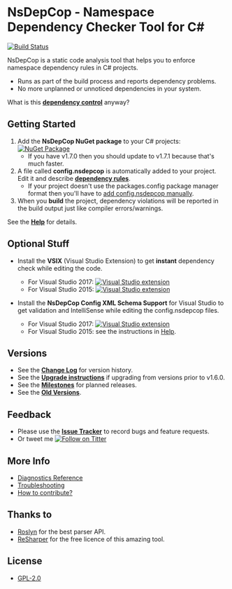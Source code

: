 # NsDepCop - Namespace Dependency Checker Tool for C# #

[![Build Status](https://ci.appveyor.com/api/projects/status/dm7q6tdwxv4xv85r?svg=true)](https://ci.appveyor.com/project/realvizu/nsdepcop)

NsDepCop is a static code analysis tool that helps you to enforce namespace dependency rules in C# projects.
* Runs as part of the build process and reports dependency problems.
* No more unplanned or unnoticed dependencies in your system.

What is this [**dependency control**](doc/DependencyControl.md) anyway?

## Getting Started

1. Add the **NsDepCop NuGet package** to your C# projects: [![NuGet Package](https://img.shields.io/nuget/v/NsDepCop.svg)](https://nuget.org/packages/NsDepCop)
   * If you have v1.7.0 then you should update to v1.7.1 because that's much faster.
1. A file called **config.nsdepcop** is automatically added to your project. Edit it and describe [**dependency rules**](doc/Help.md#dependency-rules).
   * If your project doesn't use the packages.config package manager format then you'll have to [add config.nsdepcop manually](doc/Troubleshooting.md#item4).
1. When you **build** the project, dependency violations will be reported in the build output just like compiler errors/warnings.

See the [**Help**](doc/Help.md) for details.

## Optional Stuff

* Install the **VSIX** (Visual Studio Extension) to get **instant** dependency check while editing the code.
  * For Visual Studio 2017: [![Visual Studio extension](https://img.shields.io/badge/Visual%20Studio%20Marketplace-NsDepCop%20VS2017-green.svg)](https://marketplace.visualstudio.com/items?itemName=FerencVizkeleti.NsDepCopVS2017-CodedependencycheckerforC)
  * For Visual Studio 2015: [![Visual Studio extension](https://img.shields.io/badge/Visual%20Studio%20Marketplace-NsDepCop%20VS2015-green.svg)](https://marketplace.visualstudio.com/items?itemName=FerencVizkeleti.NsDepCop-NamespacedependencycheckertoolforC)

* Install the **NsDepCop Config XML Schema Support** for Visual Studio to get validation and IntelliSense while editing the config.nsdepcop files.
  * For Visual Studio 2017: [![Visual Studio extension](https://img.shields.io/badge/Visual%20Studio%20Marketplace-NsDepCop%20Config%20XML%20Schema%20Support-green.svg)](https://marketplace.visualstudio.com/items?itemName=FerencVizkeleti.NsDepCopConfigXMLSchemaSupport)
  * For Visual Studio 2015: see the instructions in [Help](doc/Help.md#config-xml-schema-support-in-visual-studio).

## Versions
* See the [**Change Log**](CHANGELOG.md) for version history.
* See the [**Upgrade instructions**](CHANGELOG.md#upgrading) if upgrading from versions prior to v1.6.0.
* See the [**Milestones**](https://github.com/realvizu/NsDepCop/milestones) for planned releases.
* See the [**Old Versions**](doc/Versions.md).

## Feedback
* Please use the [**Issue Tracker**](https://github.com/realvizu/NsDepCop/issues) to record bugs and feature requests.
* Or tweet me [![Follow on Titter](https://img.shields.io/twitter/url/http/realvizu.svg?style=social&label=@realvizu)](https://twitter.com/realvizu)

## More Info
* [Diagnostics Reference](doc/Diagnostics.md)
* [Troubleshooting](doc/Troubleshooting.md)
* [How to contribute?](Contribute.md)

## Thanks to 
* [Roslyn](https://github.com/dotnet/roslyn) for the best parser API.
* [ReSharper](https://www.jetbrains.com/resharper/) for the free licence of this amazing tool.

## License
* [GPL-2.0](LICENSE)

